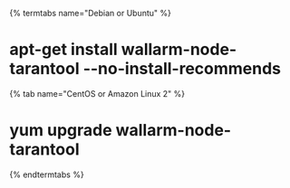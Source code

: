 {% termtabs name="Debian or Ubuntu" %}
# apt-get install wallarm-node-tarantool --no-install-recommends
{% tab name="CentOS or Amazon Linux 2" %}
# yum upgrade wallarm-node-tarantool
{% endtermtabs %}